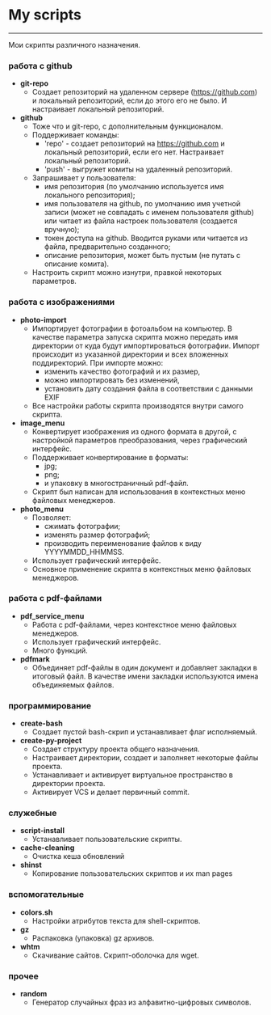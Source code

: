 # My scripts

---

Мои скрипты различного назначения.

### работа с github

 -  **git-repo**
    -  Создает репозиторий на удаленном сервере (https://github.com) и локальный репозиторий, если до этого его не было. И настраивает локальный репозиторий.
 -  **github**
    -  Тоже что и git-repo, с дополнительным функционалом.
    - Поддерживает команды:
      -  'repo' - создает репозиторий на https://github.com и локальный репозиторий, если его нет. Настраивает локальный репозиторий.
      -  'push' - выгружет комиты на удаленный репозиторий.
   	- Запрашивает у пользователя:
      -  имя репозитория (по умолчанию используется имя локального репозитория);
      -  имя пользователя на github, по умолчанию имя учетной записи (может не совпадать с именем пользователя github) или читает из файла настроек пользователя (создается вручную);
      -  токен доступа на github. Вводится руками или читается из файла, предварительно созданного;
      -  описание репозитория, может быть пустым (не путать с описание комита).
    -  Настроить скрипт можно изнутри, правкой некоторых параметров.

### работа с изображениями

 -  **photo-import**
    -  Импортирует фотографии в фотоальбом на компьютер. В качестве параметра запуска скрипта можно передать имя директории от куда будут импортироваться фотографии. Импорт происходит из указанной директории и всех вложенных поддиректорий. При импорте можно:
       -  изменить качество фотографий и их размер,
       -  можно импортировать без изменений,
       -  установить дату создания файла в соответствии с данными EXIF
	- Все настройки работы скрипта производятся внутри самого скрипта.
 -  **image_menu**
    -  Конвертирует изображения из одного формата в другой, с настройкой параметров преобразования, через графический интерфейс.
    -  Поддерживает конвертирование в форматы:
       -  jpg;
       -  png;
       -  и упаковку в многостраничный pdf-файл.
    -  Скрипт был написан для использования в контекстных меню файловых менеджеров.
 -  **photo_menu**
    -  Позволяет:
       -  сжимать фотографии;
       -  изменять размер фотографий;
       -  производить переименование файлов к виду YYYYMMDD_HHMMSS.
    -  Использует графический интерфейс.
    -  Основное применение скрипта в контекстных меню файловых менеджеров.

### работа с pdf-файлами

 -  **pdf_service_menu**
    -  Работа с pdf-файлами, через контекстное меню файловых менеджеров.
    -  Использует графический интерфейс.
    -  Много функций.
 -  **pdfmark**
    -  Объединяет pdf-файлы в один документ и добавляет закладки в итоговый файл. В качестве имени закладки используются имена объединяемых файлов.
	
### программирование

 -  **create-bash**
    -  Создает пустой bash-скрип и устанавливает флаг исполняемый.
 -  **create-py-project**
    -  Создает структуру проекта общего назначения.
    -  Настраивает директории, создает и заполняет некоторые файлы проекта.
    -  Устанавливает и активирует виртуальное пространство в директории проекта.
    -  Активирует VCS и делает первичный commit.

### служебные

 -  **script-install**
    -  Устанавливает пользовательские скрипты.
 -  **cache-cleaning**
    -  Очистка кеша обновлений
 -  **shinst**
    -  Копирование пользовательских скриптов и их man pages

### вспомогательные

 -  **colors.sh**
    -  Настройки атрибутов текста для shell-скриптов.
 -  **gz**
    -  Распаковка (упаковка) gz архивов.
 -  **whtm**
    -  Скачивание сайтов. Скрипт-оболочка для wget.

### прочее

 -  **random**
    -  Генератор случайных фраз из алфавитно-цифровых символов.
